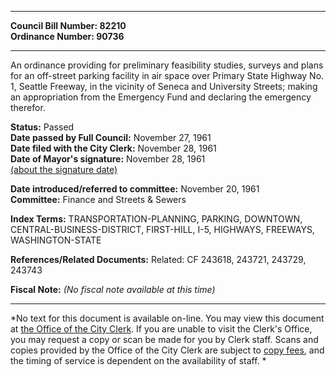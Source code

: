 * * * * *  
  
**Council Bill Number: [](#h0)[](#h2)82210**   
**Ordinance Number: 90736**  
  
* * * * *  
  
An ordinance providing for preliminary feasibility studies, surveys and plans for an off-street parking facility in air space over Primary State Highway No. 1, Seattle Freeway, in the vicinity of Seneca and University Streets; making an appropriation from the Emergency Fund and declaring the emergency therefor.  
  
**Status:** Passed   
**Date passed by Full Council:** November 27, 1961   
**Date filed with the City Clerk:** November 28, 1961   
**Date of Mayor's signature:** November 28, 1961   
[(about the signature date)](/~public/approvaldate.htm)   
  
  
**Date introduced/referred to committee:** November 20, 1961   
**Committee:** Finance and Streets & Sewers   
  
**Index Terms:** TRANSPORTATION-PLANNING, PARKING, DOWNTOWN, CENTRAL-BUSINESS-DISTRICT, FIRST-HILL, I-5, HIGHWAYS, FREEWAYS, WASHINGTON-STATE  
  
**References/Related Documents:** Related: CF 243618, 243721, 243729, 243743  
  
**Fiscal Note:** *(No fiscal note available at this time)*  
  
* * * * *  
  
*No text for this document is available on-line. You may view this document at [the Office of the City Clerk](http://www.seattle.gov/leg/clerk/contactUs.htm). If you are unable to visit the Clerk's Office, you may request a copy or scan be made for you by Clerk staff. Scans and copies provided by the Office of the City Clerk are subject to [copy fees](http://clerk.seattle.gov/~public/clerkfees.htm), and the timing of service is dependent on the availability of staff. *  
  
  
